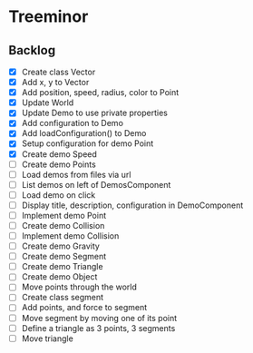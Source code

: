 # Treeminor

## Backlog

- [x] Create class Vector
- [x] Add x, y to Vector
- [x] Add position, speed, radius, color to Point
- [x] Update World
- [x] Update Demo to use private properties
- [x] Add configuration to Demo
- [x] Add loadConfiguration() to Demo
- [x] Setup configuration for demo Point
- [x] Create demo Speed
- [ ] Create demo Points
- [ ] Load demos from files via url
- [ ] List demos on left of DemosComponent
- [ ] Load demo on click
- [ ] Display title, description, configuration in DemoComponent
- [ ] Implement demo Point
- [ ] Create demo Collision
- [ ] Implement demo Collision
- [ ] Create demo Gravity
- [ ] Create demo Segment
- [ ] Create demo Triangle
- [ ] Create demo Object
- [ ] Move points through the world
- [ ] Create class segment
- [ ] Add points, and force to segment
- [ ] Move segment by moving one of its point
- [ ] Define a triangle as 3 points, 3 segments
- [ ] Move triangle
